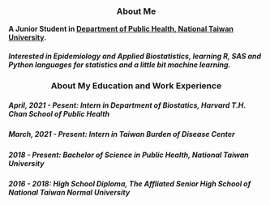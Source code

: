 <h3 align=center>About Me</h3>

**A Junior Student in [Department of Public Health, National Taiwan University](http://dph.ntu.edu.tw/web/index/index.jsp?lang=en).**
<h5 algin=center>Interested in Epidemiology and Applied Biostatistics, learning R, SAS and Python languages for statistics and a little bit machine learning.</h5>

<h3 align=center>About My Education and Work Experience</h3>
<h5 algin=center>April, 2021 - Pesent: Intern in Department of Biostatics, Harvard T.H. Chan School of Public Health</h5>
<h5 algin=center>March, 2021 - Present: Intern in Taiwan Burden of Disease Center</h5>
<h5 algin=center>2018 - Present: Bachelor of Science in Public Health, National Taiwan University</h5>
<h5 algin=center>2016 - 2018: High School Diploma, The Affliated Senior High School of National Taiwan Normal University</h5>
